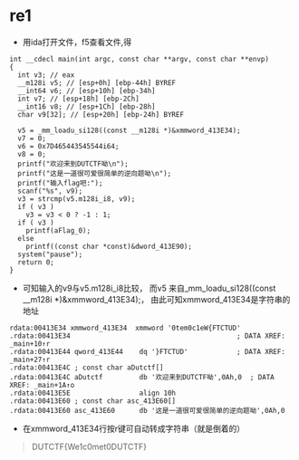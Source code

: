 

# re1

* 用ida打开文件，f5查看文件,得
``` 
int __cdecl main(int argc, const char **argv, const char **envp)
{
  int v3; // eax
  __m128i v5; // [esp+0h] [ebp-44h] BYREF
  __int64 v6; // [esp+10h] [ebp-34h]
  int v7; // [esp+18h] [ebp-2Ch]
  __int16 v8; // [esp+1Ch] [ebp-28h]
  char v9[32]; // [esp+20h] [ebp-24h] BYREF

  v5 = _mm_loadu_si128((const __m128i *)&xmmword_413E34);
  v7 = 0;
  v6 = 0x7D465443545544i64;
  v8 = 0;
  printf("欢迎来到DUTCTF呦\n");
  printf("这是一道很可爱很简单的逆向题呦\n");
  printf("输入flag吧:");
  scanf("%s", v9);
  v3 = strcmp(v5.m128i_i8, v9);
  if ( v3 )
    v3 = v3 < 0 ? -1 : 1;
  if ( v3 )
    printf(aFlag_0);
  else
    printf((const char *const)&dword_413E90);
  system("pause");
  return 0;
}
```

* 可知输入的v9与v5.m128i_i8比较， 而v5 来自_mm_loadu_si128((const __m128i *)&xmmword_413E34);， 由此可知xmmword_413E34是字符串的地址
``` 
rdata:00413E34 xmmword_413E34  xmmword '0tem0c1eW{FTCTUD'
.rdata:00413E34                                         ; DATA XREF: _main+10↑r
.rdata:00413E44 qword_413E44    dq '}FTCTUD'            ; DATA XREF: _main+27↑r
.rdata:00413E4C ; const char aDutctf[]
.rdata:00413E4C aDutctf         db '欢迎来到DUTCTF呦',0Ah,0  ; DATA XREF: _main+1A↑o
.rdata:00413E5E                 align 10h
.rdata:00413E60 ; const char asc_413E60[]
.rdata:00413E60 asc_413E60      db '这是一道很可爱很简单的逆向题呦',0Ah,0
```
* 在xmmword_413E34行按r键可自动转成字符串（就是倒着的）
> DUTCTF{We1c0met0DUTCTF}
